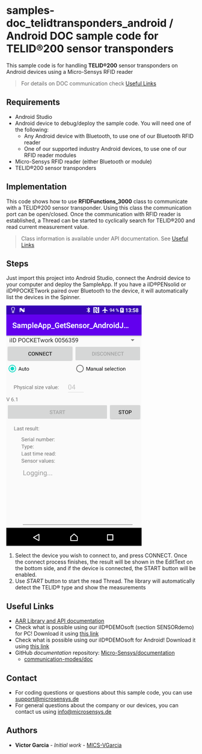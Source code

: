 # samples-doc_telidtransponders_android / Android DOC sample code for TELID®200 sensor transponders
This sample code is for handling **TELID®200** sensor transponders on Android devices using a Micro-Sensys RFID reader

> For details on DOC communication check [Useful Links](#Useful-Links) 

## Requirements
* Android Studio
* Android device to debug/deploy the sample code. You will need one of the following:
	* Any Android device with Bluetooth, to use one of our Bluetooth RFID reader
	* One of our supported industry Android devices, to use one of our RFID reader modules
* Micro-Sensys RFID reader (either Bluetooth or module)
* TELID®200 sensor transponders

## Implementation
This code shows how to use **RFIDFunctions_3000** class to communicate with a TELID®200 sensor transponder. 
Using this class the communication port can be open/closed. Once the communication with RFID reader is established, a Thread can be started to cyclically search for TELID®200 and read current measurement value.

> Class information is available under API documentation. See [Useful Links](#Useful-Links)

## Steps
Just import this project into Android Studio, connect the Android device to your computer and deploy the SampleApp.
If you have a iID®PENsolid or iID®POCKETwork paired over Bluetooth to the device, it will automatically list the devices in the Spinner. 

![Screenshot](screenshot/SampleApp_GetSensor_AndroidJava.png)

 1. Select the device you wish to connect to, and press CONNECT. Once the connect process finishes, the result will be shown in the EditText on the bottom side, and if the device is connected, the START button will be enabled.
 2. Use *START* button to start the read Thread. The library will automatically detect the TELID® type and show the measurements

## Useful Links

* [AAR Library and API documentation](https://www.microsensys.de/downloads/DevSamples/Libraries/Android/microsensysRFID%20-%20aar%20library/)
* Check what is possible using our iID®DEMOsoft (section SENSORdemo) for PC! Download it using [this link](https://www.microsensys.de/downloads/SW_Install/iID%c2%aeDEMOsoft2020/Setup%20iID%20DEMOsoft%202020.exe)
* Check what is possible using our iID®DEMOsoft for Android! Download it using [this link](https://play.google.com/store/apps/details?id=de.microsensys.demosoft_2022)
* GitHub *documentation* repository: [Micro-Sensys/documentation](https://github.com/Micro-Sensys/documentation)
	* [communication-modes/doc](https://github.com/Micro-Sensys/documentation/tree/master/communication-modes/doc)

## Contact

* For coding questions or questions about this sample code, you can use [support@microsensys.de](mailto:support@microsensys.de)
* For general questions about the company or our devices, you can contact us using [info@microsensys.de](mailto:info@microsensys.de)

## Authors

* **Victor Garcia** - *Initial work* - [MICS-VGarcia](https://github.com/MICS-VGarcia/)
